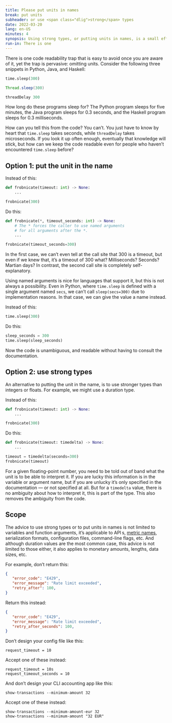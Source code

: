 ```yaml
---
title: Please put units in names
break: put units
subheader: or use <span class="dlig">strong</span> types
date: 2022-03-20
lang: en-US
minutes: 4
synopsis: Using strong types, or putting units in names, is a small effort that can make a tremendous difference for code readability.
run-in: There is one
---
```


There is one code readability trap
that is easy to avoid once you are aware of it,
yet the trap is pervasive: omitting units.
Consider the following three snippets in Python, Java, and Haskell:

```python
time.sleep(300)
```
```java
Thread.sleep(300)
```
```haskell
threadDelay 300
```

How long do these programs sleep for?
The Python program sleeps for five minutes,
the Java program sleeps for 0.3 seconds,
and the Haskell program sleeps for 0.3 milliseconds.

How can you tell this from the code?
You can’t.
You just have to know by heart that `time.sleep` takes seconds,
while `threadDelay` takes microseconds.
If you look it up often enough,
eventually that knowledge will stick,
but how can we keep the code readable
even for people who haven’t encountered `time.sleep` before?

Option 1: put the unit in the name
----------------------------------

Instead of this:
```python
def frobnicate(timeout: int) -> None:
    ...

frobnicate(300)
```

Do this:
```python
def frobnicate(*, timeout_seconds: int) -> None:
    # The * forces the caller to use named arguments
    # for all arguments after the *.
    ...

frobnicate(timeout_seconds=300)
```

In the first case, we can’t even tell at the call site that 300 is a timeout,
but even if we knew that, it’s a timeout of 300 what? Milliseconds? Seconds?
Martian days? In contrast, the second call site is completely self-explanatory.

Using named arguments is nice for languages that support it,
but this is not always a possibility.
Even in Python, where `time.sleep` is defined with a single argument named `secs`,
we can’t call `sleep(secs=300)` due to implementation reasons.
In that case, we can give the value a name instead.

Instead of this:

```python
time.sleep(300)
```

Do this:

```python
sleep_seconds = 300
time.sleep(sleep_seconds)
```

Now the code is unambiguous,
and readable without having to consult the documentation.

Option 2: use strong types
--------------------------

An alternative to putting the unit in the name,
is to use stronger types than integers or floats.
For example, we might use a duration type.

Instead of this:
```python
def frobnicate(timeout: int) -> None:
    ...

frobnicate(300)
```

Do this:
```python
def frobnicate(timeout: timedelta) -> None:
    ...

timeout = timedelta(seconds=300)
frobnicate(timeout)
```

For a given floating-point number,
you need to be told out of band what the unit is to be able to interpret it.
If you are lucky this information is in the variable or argument name,
but if you are unlucky it’s only specified in the documentation
— or not specified at all.
But for a `timedelta` value,
there is no ambiguity about how to interpret it,
this is part of the type.
This also removes the ambiguity from the code.

Scope
-----

The advice to use strong types or to put units in names
is not limited to variables and function arguments,
it’s applicable to <abbr>API</abbr>&thinsp;s,
[metric names](https://prometheus.io/docs/practices/naming/#metric-names),
serialization formats, configuration files, command-line flags, etc.
And although duration values are the most common case,
this advice is not limited to those either,
it also applies to monetary amounts, lengths, data sizes, etc.

For example, don’t return this:
```json
{
   "error_code": "E429",
   "error_message": "Rate limit exceeded",
   "retry_after": 100,
}
```

Return this instead:
```json
{
   "error_code": "E429",
   "error_message": "Rate limit exceeded",
   "retry_after_seconds": 100,
}
```

Don’t design your config file like this:
```
request_timeout = 10
```

Accept one of these instead:
```
request_timeout = 10s
request_timeout_seconds = 10
```

And don’t design your CLI accounting app like this:
```
show-transactions --minimum-amount 32
```

Accept one of these instead:
```
show-transactions --minimum-amount-eur 32
show-transactions --minimum-amount "32 EUR"
```
